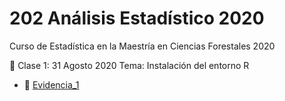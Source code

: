 # 202 Análisis Estadístico 2020
Curso de Estadística en la Maestría en Ciencias Forestales 2020

:paperclip: Clase 1: 31 Agosto 2020
Tema: Instalación del entorno R
- :file_folder: 
[Evidencia_1](Evidencia_1_Instalacion_de_software.pdf)

 
